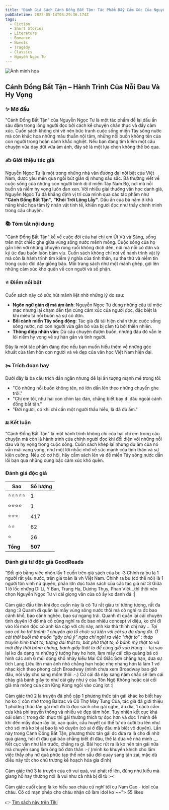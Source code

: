 ```yaml
---
title: "Đánh Giá Sách Cánh Đồng Bất Tận: Tác Phẩm Đầy Cảm Xúc Của Nguyễn Ngọc Tư"
pubDatetime: 2025-05-14T03:29:36.174Z
tags:
  - Fiction
  - Short Stories
  - Literature
  - Romance
  - Novels
  - Tragedy
  - Classics
  - Nguyễn Ngọc Tư
---
```


![Ảnh minh họa](https://images-na.ssl-images-amazon.com/images/S/compressed.photo.goodreads.com/books/1301137559i/7003187.jpg) 

## Cánh Đồng Bất Tận – Hành Trình Của Nỗi Đau Và Hy Vọng

### ✨ Mở đầu  
"Cánh Đồng Bất Tận" của Nguyễn Ngọc Tư là một tác phẩm để lại dấu ấn sâu đậm trong lòng người đọc bởi cách kể chuyện chân thực và đầy cảm xúc. Cuốn sách không chỉ vẽ nên bức tranh cuộc sống miền Tây sông nước mà còn khắc họa những mâu thuẫn nội tâm, những nỗi buồn không tên của con người trong hoàn cảnh khắc nghiệt. Nếu bạn đang tìm kiếm một câu chuyện vừa day dứt vừa ám ảnh, đây sẽ là một lựa chọn không thể bỏ qua.

### ✍️ Giới thiệu tác giả  
Nguyễn Ngọc Tư là một trong những nhà văn đương đại nổi bật của Việt Nam, được yêu mến qua ngòi bút giản dị nhưng sâu sắc. Bà thường viết về cuộc sống của những con người bình dị ở miền Tây Nam Bộ, nơi mà nỗi buồn và niềm hy vọng luôn đan xen. Với nhiều giải thưởng văn học danh giá, Nguyễn Ngọc Tư đã khẳng định vị trí của mình qua các tác phẩm như **"Cánh Đồng Bất Tận"**, **"Khói Trời Lộng Lẫy"**. Dấu ấn của bà nằm ở khả năng khắc họa tâm lý nhân vật tinh tế, khiến người đọc như thấy chính mình trong câu chuyện.

### 📚 Tóm tắt nội dung  
"Cánh Đồng Bất Tận" kể về cuộc đời của hai chị em Út Vũ và Sáng, sống trên một chiếc ghe giữa vùng sông nước mênh mông. Cuộc sống của họ gắn liền với những chuyến rong ruổi không đích đến, nơi mà nỗi cô đơn và ký ức đau buồn luôn bám víu. Cuốn sách không chỉ nói về hành trình vật lý mà còn là hành trình tìm kiếm ý nghĩa của tình thân, sự tha thứ và niềm tin trong cuộc đời đầy giông bão. Mỗi trang sách như một mảnh ghép, gợi lên những cảm xúc khó quên về con người và số phận.

### ⭐ Điểm nổi bật  
Cuốn sách này có sức hút mãnh liệt nhờ những lý do sau:  
- **Ngôn ngữ giản dị mà ám ảnh**: Nguyễn Ngọc Tư dùng những câu từ mộc mạc nhưng lại chạm đến tận cùng cảm xúc của người đọc, đặc biệt là khi miêu tả nỗi buồn và sự cô đơn.  
- **Bối cảnh miền Tây sống động**: Tác giả đã tái hiện chân thực cuộc sống sông nước, nơi con người vừa gắn bó vừa bị cầm tù bởi thiên nhiên.  
- **Thông điệp nhân văn**: Dù câu chuyện đượm buồn, nhưng đâu đó vẫn le lói niềm hy vọng về sự hàn gắn và tình người.  

Đây là một tác phẩm đáng đọc nếu bạn muốn hiểu thêm về những góc khuất của tâm hồn con người và vẻ đẹp của văn học Việt Nam hiện đại.

### ✂️ Trích đoạn hay  
Dưới đây là ba câu trích dẫn ngắn nhưng để lại ấn tượng mạnh mẽ trong tôi:  
- "Có những nỗi buồn không tên, nó lớn dần lên theo những chuyến ghe trôi."  
- "Chị em tôi, như hai con chim lạc đàn, chẳng biết bay đi đâu ngoài cánh đồng bất tận."  
- "Đời người, có khi chỉ cần một người thấu hiểu, là đã đủ ấm."  

### 🔚 Kết luận  
"Cánh Đồng Bất Tận" là một hành trình không chỉ của hai chị em trong câu chuyện mà còn là hành trình của chính người đọc khi đối diện với những nỗi đau và hy vọng trong cuộc sống. Cuốn sách khép lại nhưng dư âm của nó vẫn mãi vang vọng, như một lời nhắc nhở về sức mạnh của tình thân và sự kiên cường. Nếu có cơ hội, hãy cầm sách lên và để miền Tây sông nước dẫn lối bạn qua những cung bậc cảm xúc khó quên.


### Đánh giá độc giả

| Sao    | Số lượng |
|--------|----------|
| ⭐⭐⭐⭐⭐ | 1 |
| ⭐⭐⭐⭐ | 1 |
| ⭐⭐⭐ | 417 |
| ⭐⭐ | 62 |
| ⭐ | 26 |
| **Tổng** | **507** |


 ### Đánh giá từ độc giả GoodReads 
 "Đổi gió bằng việc nhón lấy 1 cuốn trên giá sách của bu :3 Chính ra bu là 1 người rất yêu nước, trên giá toàn là vh Việt Nam. Chính ra bu (có thể nói) là 1 người tôn vinh nữ quyền, phần lớn đọc toàn sách của các tác giả nữ :3 Giữa 1 lô lốc những Di Li, Y Ban, Trang Hạ, Dương Thụy, Phan Việt...thì thôi nên chọn Nguyễn Ngọc Tư vì cái giọng văn của cô ấy ko đanh đá :|<br><br>Cảm giác đầu tiên khi đọc cuốn này là cô Tư rất giàu trí tưởng tượng, rất đa dạng :3 Quanh đi quẩn lại mấy vùng sông nước thôi mà cô nghĩ ra đc bao cảnh khổ, bao cảnh nghèo, bao sự ngang trái. Quanh đi quẩn lại cái chuyện tình duyên lỡ dở mà cô cũng nghĩ ra đc bao nhiêu concept vi diệu, ko chỉ đi vào lối mòn độc có anh kia cặp với chị này, anh kia thả thính chị này ._. Tại sao cô ko trở thành 1 chuyên gia tổ chức sự kiện với cái sự đa dạng đó. Ở cái thời buổi mà muốn "gây chú ý" ngta chỉ nghĩ ra việc "thật to" : tháp truyền hình thật to, tượng đài thật to, bát phở thật to, ổ bánh mỳ thật to và mới đây thôi bánh chưng, bánh giầy thật to để cúng giỗ vua Hùng -_- tại sao lại ko đa dạng ra những ý tưởng hay ho hơn, làm mấy cái clip quảng bá có hình các anh 6 múi đóng khố nhảy kiểu Mai Cồ Giắc Sơn chẳng hạn, đưa sự tích Lang Liêu lên màn ảnh nhỏ chẳng hạn hoặc nhẹ nhàng hơn là làm 1 vở nhạc kịch theo phong cách Broadway (mình chưa xem Broadway bao giờ đâu, nói vậy cho sang mồm thôi .-.) Cứ cái đà này sang năm chắc sẽ làm cái chày giã bánh giầy to như cái gậy như ý của Tôn Ngộ Không hoặc cái cối giã mà mông của con King Kong ngồi vào cũng lọt :|<br><br>Cảm giác thứ 2 là truyện đã phổ cập 1 phương thức tán gái khác ko biết hay ho ko :| còn nhớ trong Balzac và Cô Thợ May Tung Của, tác giả đã giới thiệu 1 phương thức tán gái mới đó là đọc sách cho gái nghe, âu dia, 1 cách cầm cưa khá phi truyền thống và nhiều vẻ đẹp tâm hồn. Tuy nhiên kết cục khá oái oăm :| trong đời thực thì gái thường thích tự đọc hơn và đọc 1 mình để khi đến mấy đoạn lầy lội, xạo quần, cẩu huyết có thể tự do cười tru lên như chó sói mà ko bị ai bảo là vô duyên (có ai ở đấy đâu mà biết vô duyên). Lần này trong Cánh Đồng Bất Tận, phương thức tán gái đc đưa ra là cho đi nhờ quá giang, hỏi đi đâu gái bảo chẳng biết đi đâu, thế là đưa về nhà mình ._. Kết cục vẫn như lần trước, chẳng ra gì. Bài học rút ra là ko nên tán gái nữa mà chuyển sang làm ông bố đơn thân :-/ (mình ko khuyến khích cho lắm việc thấy phụ nữ quá phức tạp thế nên sầu đời quay sang tán zai, mặc dù điều này tốt cho chủ trương kế hoạch hóa gia đình)<br><br>Cảm giác thứ 3 là truyện của cô vui quá, vui phát rồ lên, đúng như kiểu mà giang hồ hay thường nói là vui như cả nhà bị đi tù :-&lt;<br><br>Cảm giác cuối cùng là ko hiểu sao cháu cứ nghĩ tới cụ Nam Cao - idol của cháu. Cô có mạn phép cho cháu nhận cô làm idol ko ~~"> 55 likes

👉 [Tìm sách này trên Tiki](https://tiki.vn/search?q=C%C3%A1nh%20%C4%90%E1%BB%93ng%20B%E1%BA%A5t%20T%E1%BA%ADn)
